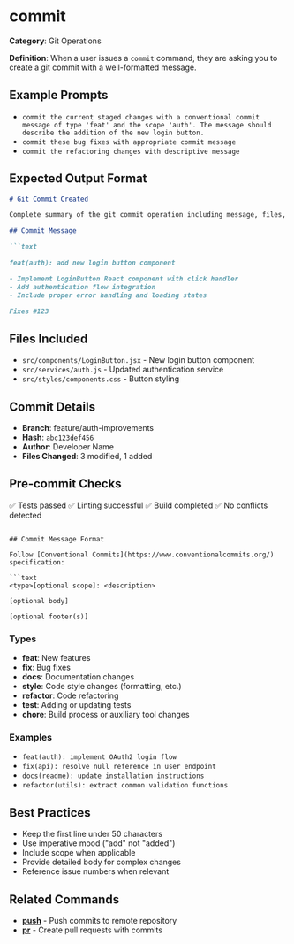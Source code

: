 # commit

**Category**: Git Operations

**Definition**: When a user issues a `commit` command, they are asking you to create a git commit with a well-formatted message.

## Example Prompts

- `commit the current staged changes with a conventional commit message of type 'feat' and the scope 'auth'. The message should describe the addition of the new login button.`
- `commit these bug fixes with appropriate commit message`
- `commit the refactoring changes with descriptive message`

## Expected Output Format

```markdown
# Git Commit Created

Complete summary of the git commit operation including message, files, and verification status.

## Commit Message

```text

feat(auth): add new login button component

- Implement LoginButton React component with click handler
- Add authentication flow integration
- Include proper error handling and loading states

Fixes #123

```

## Files Included
- `src/components/LoginButton.jsx` - New login button component
- `src/services/auth.js` - Updated authentication service
- `src/styles/components.css` - Button styling

## Commit Details
- **Branch**: feature/auth-improvements
- **Hash**: `abc123def456`
- **Author**: Developer Name
- **Files Changed**: 3 modified, 1 added

## Pre-commit Checks
✅ Tests passed
✅ Linting successful
✅ Build completed
✅ No conflicts detected
```

## Commit Message Format

Follow [Conventional Commits](https://www.conventionalcommits.org/) specification:

```text
<type>[optional scope]: <description>

[optional body]

[optional footer(s)]
```

### Types

- **feat**: New features
- **fix**: Bug fixes
- **docs**: Documentation changes
- **style**: Code style changes (formatting, etc.)
- **refactor**: Code refactoring
- **test**: Adding or updating tests
- **chore**: Build process or auxiliary tool changes

### Examples

- `feat(auth): implement OAuth2 login flow`
- `fix(api): resolve null reference in user endpoint`
- `docs(readme): update installation instructions`
- `refactor(utils): extract common validation functions`

## Best Practices

- Keep the first line under 50 characters
- Use imperative mood ("add" not "added")
- Include scope when applicable
- Provide detailed body for complex changes
- Reference issue numbers when relevant

## Related Commands

- [**push**](push.md) - Push commits to remote repository
- [**pr**](pr.md) - Create pull requests with commits
